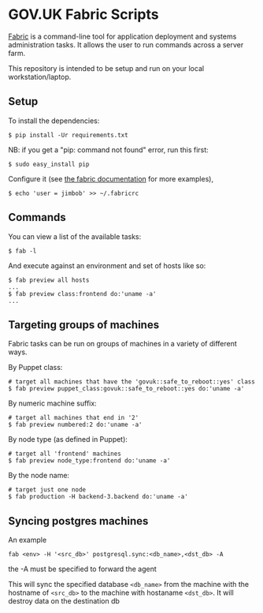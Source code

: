 # GOV.UK Fabric Scripts

[Fabric](http://fabfile.org) is a command-line tool for application deployment
and systems administration tasks. It allows the user to run commands across a
server farm.

This repository is intended to be setup and run on your local workstation/laptop.

## Setup

To install the dependencies:

    $ pip install -Ur requirements.txt

NB: if you get a "pip: command not found" error, run this first:

    $ sudo easy_install pip

Configure it (see [the fabric documentation][fabdoc] for more examples),

    $ echo 'user = jimbob' >> ~/.fabricrc

[fabdoc]: http://docs.fabfile.org/en/latest/usage/fab.html

## Commands

You can view a list of the available tasks:

    $ fab -l

And execute against an environment and set of hosts like so:

    $ fab preview all hosts
    ...
    $ fab preview class:frontend do:'uname -a'
    ...

## Targeting groups of machines

Fabric tasks can be run on groups of machines in a variety of different ways.

By Puppet class:

    # target all machines that have the 'govuk::safe_to_reboot::yes' class
    $ fab preview puppet_class:govuk::safe_to_reboot::yes do:'uname -a'

By numeric machine suffix:

    # target all machines that end in '2'
    $ fab preview numbered:2 do:'uname -a'

By node type (as defined in Puppet):

    # target all 'frontend' machines
    $ fab preview node_type:frontend do:'uname -a'

By the node name:

    # target just one node
    $ fab production -H backend-3.backend do:'uname -a'

## Syncing postgres machines

An example

`fab <env> -H '<src_db>' postgresql.sync:<db_name>,<dst_db> -A`

the -A must be specified to forward the agent

This will sync the specified database `<db_name>` from the machine with the
hostname of `<src_db>` to the machine with hostaname `<dst_db>`. It will destroy
data on the destination db
